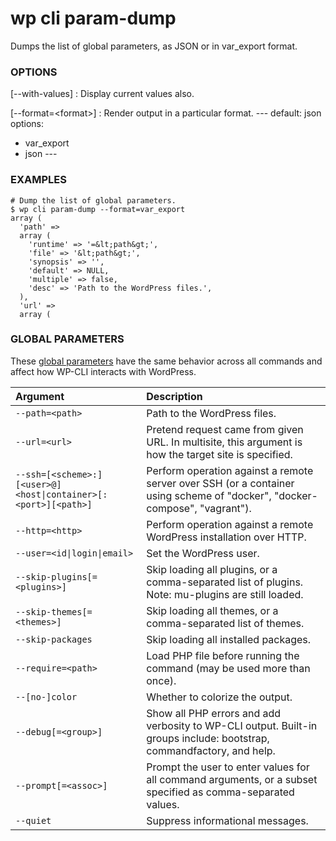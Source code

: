 # wp cli param-dump

Dumps the list of global parameters, as JSON or in var_export format.

### OPTIONS

[\--with-values]
: Display current values also.

[\--format=&lt;format&gt;]
: Render output in a particular format.
\---
default: json
options:
  - var_export
  - json
\---

### EXAMPLES

    # Dump the list of global parameters.
    $ wp cli param-dump --format=var_export
    array (
      'path' =>
      array (
        'runtime' => '=&lt;path&gt;',
        'file' => '&lt;path&gt;',
        'synopsis' => '',
        'default' => NULL,
        'multiple' => false,
        'desc' => 'Path to the WordPress files.',
      ),
      'url' =>
      array (

### GLOBAL PARAMETERS

These [global parameters](https://make.wordpress.org/cli/handbook/config/) have the same behavior across all commands and affect how WP-CLI interacts with WordPress.

| **Argument**    | **Description**              |
|:----------------|:-----------------------------|
| `--path=<path>` | Path to the WordPress files. |
| `--url=<url>` | Pretend request came from given URL. In multisite, this argument is how the target site is specified. |
| `--ssh=[<scheme>:][<user>@]<host\|container>[:<port>][<path>]` | Perform operation against a remote server over SSH (or a container using scheme of "docker", "docker-compose", "vagrant"). |
| `--http=<http>` | Perform operation against a remote WordPress installation over HTTP. |
| `--user=<id\|login\|email>` | Set the WordPress user. |
| `--skip-plugins[=<plugins>]` | Skip loading all plugins, or a comma-separated list of plugins. Note: mu-plugins are still loaded. |
| `--skip-themes[=<themes>]` | Skip loading all themes, or a comma-separated list of themes. |
| `--skip-packages` | Skip loading all installed packages. |
| `--require=<path>` | Load PHP file before running the command (may be used more than once). |
| `--[no-]color` | Whether to colorize the output. |
| `--debug[=<group>]` | Show all PHP errors and add verbosity to WP-CLI output. Built-in groups include: bootstrap, commandfactory, and help. |
| `--prompt[=<assoc>]` | Prompt the user to enter values for all command arguments, or a subset specified as comma-separated values. |
| `--quiet` | Suppress informational messages. |
